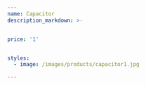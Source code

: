 ```yaml
---
name: Capacitor
description_markdown: >-


price: '1'


styles:
  - image: /images/products/capacitor1.jpg

---
```

